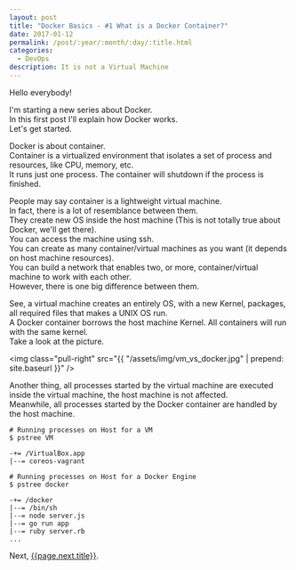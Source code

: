 ```yaml
---
layout: post
title: "Docker Basics - #1 What is a Docker Container?"
date: 2017-01-12
permalink: /post/:year/:month/:day/:title.html
categories:
  - DevOps
description: It is not a Virtual Machine
---
```

Hello everybody!

I'm starting a new series about Docker.  
In this first post I'll explain how Docker works.  
Let's get started.  

Docker is about container.  
Container is a virtualized environment that isolates a set of process and resources, like CPU, memory, etc.  
It runs just one process. The container will shutdown if the process is finished.  

People may say container is a lightweight virtual machine.  
In fact, there is a lot of resemblance between them.  
They create new OS inside the host machine (This is not totally true about Docker, we'll get there).  
You can access the machine using ssh.  
You can create as many container/virtual machines as you want (it depends on host machine resources).  
You can build a network that enables two, or more, container/virtual machine to work with each other.  
However, there is one big difference between them.  

See, a virtual machine creates an entirely OS, with a new Kernel, packages, all required files that makes a UNIX OS run.  
A Docker container borrows the host machine Kernel. All containers will run with the same kernel.  
Take a look at the picture.  

<img class="pull-right" src="{{ "/assets/img/vm_vs_docker.jpg" | prepend: site.baseurl }}" />  

Another thing, all processes started by the virtual machine are executed inside the virtual machine, the host machine is not affected.  
Meanwhile, all processes started by the Docker container are handled by the host machine.  

```
# Running processes on Host for a VM  
$ pstree VM  

-+= /VirtualBox.app  
|--= coreos-vagrant  
```

```
# Running processes on Host for a Docker Engine
$ pstree docker

-+= /docker
|--= /bin/sh
|--= node server.js
|--= go run app
|--= ruby server.rb
...
```

Next, [{{page.next.title}}]({{page.next.url}}).
